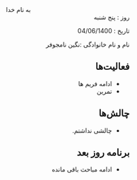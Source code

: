 <div dir="rtl" align="center">
به نام خدا
</div>
<div dir="rtl" align="right">
روز : پنج شنبه 

تاریخ : 04/06/1400

نام و نام خانوادگی :نگین نامجوفر

## فعالیت‌ها
* ادامه فریم ها
* تمرین

## چالش‌ها
* چالشی نداشتم.

## برنامه روز بعد
* ادامه مباحث باقی مانده

</div>